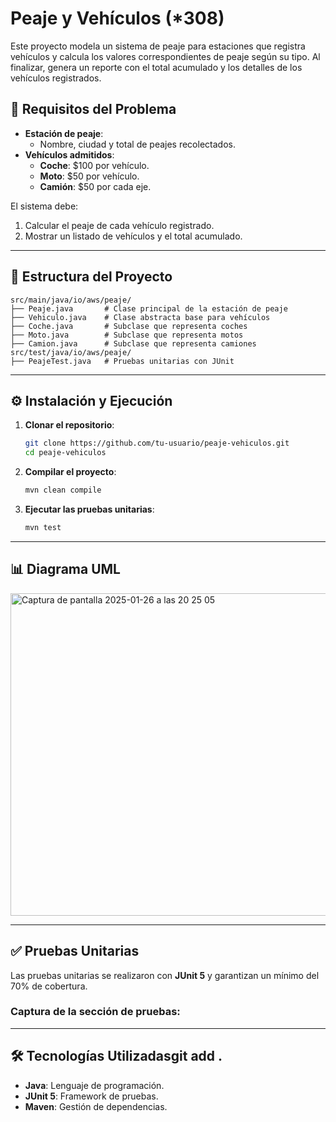 # Peaje y Vehículos (*308)

Este proyecto modela un sistema de peaje para estaciones que registra vehículos y calcula los valores correspondientes de peaje según su tipo. Al finalizar, genera un reporte con el total acumulado y los detalles de los vehículos registrados.

## 📜 Requisitos del Problema
- **Estación de peaje**:
    - Nombre, ciudad y total de peajes recolectados.
- **Vehículos admitidos**:
    - **Coche**: $100 por vehículo.
    - **Moto**: $50 por vehículo.
    - **Camión**: $50 por cada eje.

El sistema debe:
1. Calcular el peaje de cada vehículo registrado.
2. Mostrar un listado de vehículos y el total acumulado.

---

## 📂 Estructura del Proyecto

```plaintext
src/main/java/io/aws/peaje/
├── Peaje.java       # Clase principal de la estación de peaje
├── Vehiculo.java    # Clase abstracta base para vehículos
├── Coche.java       # Subclase que representa coches
├── Moto.java        # Subclase que representa motos
├── Camion.java      # Subclase que representa camiones
src/test/java/io/aws/peaje/
├── PeajeTest.java   # Pruebas unitarias con JUnit
```

---

## ⚙️ Instalación y Ejecución

1. **Clonar el repositorio**:
   ```bash
   git clone https://github.com/tu-usuario/peaje-vehiculos.git
   cd peaje-vehiculos
   ```

2. **Compilar el proyecto**:
   ```bash
   mvn clean compile
   ```

3. **Ejecutar las pruebas unitarias**:
   ```bash
   mvn test
   ```

---

## 📊 Diagrama UML
<img width="516" alt="Captura de pantalla 2025-01-26 a las 20 25 05" src="https://github.com/user-attachments/assets/9032c55b-c4e4-4542-a12d-d98d82774b5e" />




---

## ✅ Pruebas Unitarias
Las pruebas unitarias se realizaron con **JUnit 5** y garantizan un mínimo del 70% de cobertura.

### Captura de la sección de pruebas:

---

## 🛠 Tecnologías Utilizadasgit add .

- **Java**: Lenguaje de programación.
- **JUnit 5**: Framework de pruebas.
- **Maven**: Gestión de dependencias.

